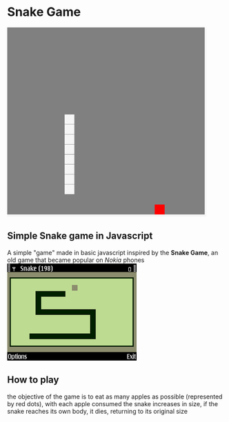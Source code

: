 # Snake Game
![](/src/github-files/playing.gif)

## Simple Snake game in Javascript
A simple "game" made in basic javascript inspired by the **Snake Game**, an old game that became popular on *Nokia* phones
![](/src/github-files/snake-nokia.png)

## How to play
the objective of the game is to eat as many apples as possible (represented by red dots), with each apple consumed the snake increases in size, if the snake reaches its own body, it dies, returning to its original size
